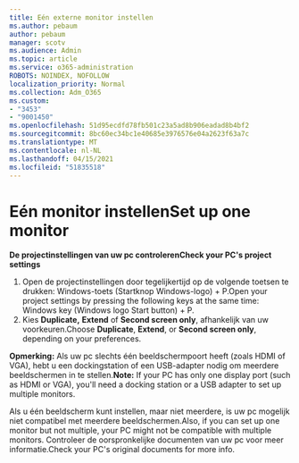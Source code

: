 ```yaml
---
title: Eén externe monitor instellen
ms.author: pebaum
author: pebaum
manager: scotv
ms.audience: Admin
ms.topic: article
ms.service: o365-administration
ROBOTS: NOINDEX, NOFOLLOW
localization_priority: Normal
ms.collection: Adm_O365
ms.custom:
- "3453"
- "9001450"
ms.openlocfilehash: 51d95ecdfd78fb501c23a5ad8b906eadad8b4bf2
ms.sourcegitcommit: 8bc60ec34bc1e40685e3976576e04a2623f63a7c
ms.translationtype: MT
ms.contentlocale: nl-NL
ms.lasthandoff: 04/15/2021
ms.locfileid: "51835518"
---
```

# <a name="set-up-one-monitor"></a><span data-ttu-id="f56d2-102">Eén monitor instellen</span><span class="sxs-lookup"><span data-stu-id="f56d2-102">Set up one monitor</span></span>

<span data-ttu-id="f56d2-103">**De projectinstellingen van uw pc controleren**</span><span class="sxs-lookup"><span data-stu-id="f56d2-103">**Check your PC's project settings**</span></span>

1. <span data-ttu-id="f56d2-104">Open de projectinstellingen door tegelijkertijd op de volgende toetsen te drukken: Windows-toets (Startknop Windows-logo) + P.</span><span class="sxs-lookup"><span data-stu-id="f56d2-104">Open your project settings by pressing the following keys at the same time: Windows key (Windows logo Start button) + P.</span></span>
2. <span data-ttu-id="f56d2-105">Kies **Duplicate,** **Extend** of **Second screen only**, afhankelijk van uw voorkeuren.</span><span class="sxs-lookup"><span data-stu-id="f56d2-105">Choose **Duplicate**, **Extend**, or **Second screen only**, depending on your preferences.</span></span>

<span data-ttu-id="f56d2-106">**Opmerking:** Als uw pc slechts één beeldschermpoort heeft (zoals HDMI of VGA), hebt u een dockingstation of een USB-adapter nodig om meerdere beeldschermen in te stellen.</span><span class="sxs-lookup"><span data-stu-id="f56d2-106">**Note:** If your PC has only one display port (such as HDMI or VGA), you'll need a docking station or a USB adapter to set up multiple monitors.</span></span>

<span data-ttu-id="f56d2-107">Als u één beeldscherm kunt instellen, maar niet meerdere, is uw pc mogelijk niet compatibel met meerdere beeldschermen.</span><span class="sxs-lookup"><span data-stu-id="f56d2-107">Also, if you can set up one monitor but not multiple, your PC might not be compatible with multiple monitors.</span></span> <span data-ttu-id="f56d2-108">Controleer de oorspronkelijke documenten van uw pc voor meer informatie.</span><span class="sxs-lookup"><span data-stu-id="f56d2-108">Check your PC's original documents for more info.</span></span>